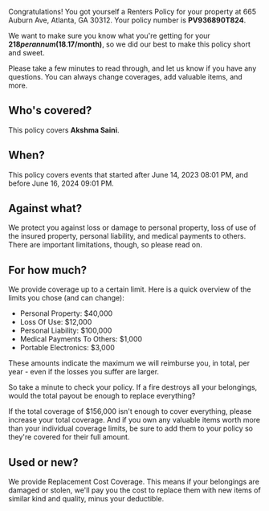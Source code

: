 Congratulations! You got yourself a Renters Policy for your property at 665 Auburn Ave, Atlanta, GA 30312. Your policy number is **PV936890T824**.

We want to make sure you know what you're getting for your **$218 per annum ($18.17/month)**, so we did our best to make this policy short and sweet.

Please take a few minutes to read through, and let us know if you have any questions. You can always change coverages, add valuable items, and more.

## Who's covered?
This policy covers **Akshma Saini**.

## When?
This policy covers events that started after June 14, 2023 08:01 PM, and before June 16, 2024 09:01 PM.

## Against what?
We protect you against loss or damage to personal property, loss of use of the insured property, personal liability, and medical payments to others. There are important limitations, though, so please read on.

## For how much?
We provide coverage up to a certain limit. Here is a quick overview of the limits you chose (and can change):

- Personal Property: $40,000
- Loss Of Use: $12,000
- Personal Liability: $100,000
- Medical Payments To Others: $1,000
- Portable Electronics: $3,000

These amounts indicate the maximum we will reimburse you, in total, per year - even if the losses you suffer are larger.

So take a minute to check your policy. If a fire destroys all your belongings, would the total payout be enough to replace everything?

If the total coverage of $156,000 isn't enough to cover everything, please increase your total coverage. And if you own any valuable items worth more than your individual coverage limits, be sure to add them to your policy so they're covered for their full amount.

## Used or new?
We provide Replacement Cost Coverage. This means if your belongings are damaged or stolen, we'll pay you the cost to replace them with new items of similar kind and quality, minus your deductible.